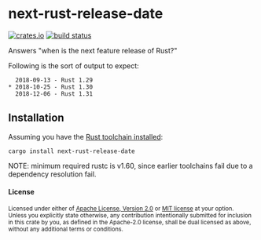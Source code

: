 # next-rust-release-date

[![crates.io](https://img.shields.io/crates/v/next-rust-release-date.svg)](https://crates.io/crates/next-rust-release-date)
[![build status](https://github.com/tshepang/next-rust-release-date/workflows/CI/badge.svg)](https://github.com/tshepang/next-rust-release-date/actions)

Answers "when is the next feature release of Rust?"

Following is the sort of output to expect:

```
  2018-09-13 - Rust 1.29
* 2018-10-25 - Rust 1.30
  2018-12-06 - Rust 1.31
```

## Installation

Assuming you have the [Rust toolchain installed][install]:

    cargo install next-rust-release-date

NOTE:
minimum required rustc is v1.60,
since earlier toolchains fail due to a dependency resolution fail.

[install]: https://rust-lang.org/install

#### License

<sup>
Licensed under either of
<a href="LICENSE-APACHE">Apache License, Version 2.0</a>
or
<a href="LICENSE-MIT">MIT license</a>
at your option.
</sup>

<br>

<sub>
Unless you explicitly state otherwise, any contribution intentionally submitted
for inclusion in this crate by you, as defined in the Apache-2.0 license, shall
be dual licensed as above, without any additional terms or conditions.
</sub>
